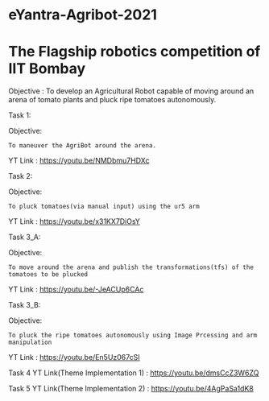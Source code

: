 # eYantra-Agribot-2021
# The Flagship robotics competition of IIT Bombay

Objective : To develop an Agricultural Robot capable of moving around an arena of tomato plants and pluck ripe tomatoes autonomously. 

Task 1:

  Objective:
  
    To maneuver the AgriBot around the arena.
    
  YT Link : https://youtu.be/NMDbmu7HDXc

Task 2:

  Objective:
  
    To pluck tomatoes(via manual input) using the ur5 arm
    
  YT Link : https://youtu.be/x31KX7DiOsY

Task 3_A:

  Objective:
  
    To move around the arena and publish the transformations(tfs) of the tomatoes to be plucked
    
  YT Link : https://youtu.be/-JeACUp6CAc

Task 3_B:

  Objective:
  
    To pluck the ripe tomatoes autonomously using Image Prcessing and arm manipulation
    
  YT Link : https://youtu.be/En5Uz067cSI
  
  

Task 4 YT Link(Theme Implementation 1) : https://youtu.be/dmsCcZ3W6ZQ

Task 5 YT Link(Theme Implementation 2) : https://youtu.be/4AgPaSa1dK8

